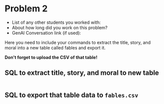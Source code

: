 # Problem 2
- List of any other students you worked with:
- About how long did you work on this problem?
- GenAI Conversation link (if used):

Here you need to include your commands to extract the title,
story, and moral into a new table called fables and export it.

**Don't forget to upload the CSV of that table!**

## SQL to extract title, story, and moral to new table
```sql

```

## SQL to export that table data to `fables.csv`
```sql

```
